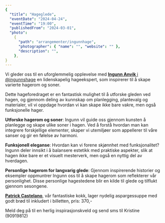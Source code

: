 ```yaml
---
{
  "title": "Hageglede",
  "eventDate": "2024-04-24",
  "eventTime": "19:00",
  "publishedFrom": "2024-03-01",
  "photo":
    {
      "path": "arrangementer/ingunnhage",
      "photographer": { "name": "", "website": "" },
      "description": "",
    },
}
---
```


Vi gleder oss til en uforglemmelig opplevelse med [**Ingunn Anvik** i @ingunnshage](https://www.instagram.com/ingunnshage) en lidenskapelig hageekspert, som inspirerer til å skape varierte hagerom og soner.

Dette hageforedraget er en fantastisk mulighet til å utforske gleden ved hagen, og gjennom deling av kunnskap om planlegging, plantevalg og materialer, vil vi oppdage hvordan vi kan skape ikke bare vakre, men også funksjonelle hager.

**Utforske hagerom og soner**: Ingunn vil guide oss gjennom kunsten å planlegge og skape ulike soner i hagen. Ved å forstå hvordan man kan integrere forskjellige elementer, skaper vi utemiljøer som appellerer til våre sanser og gir en følelse av harmoni.

**Funksjonell eleganse**: Hvordan kan vi forene skjønnhet med funksjonalitet? Ingunn deler innsikt i å balansere estetikk med praktiske aspekter, slik at hagen ikke bare er et visuelt mesterverk, men også en nyttig del av hverdagen.

**Personlige hagerom for langvarig glede**: Gjennom inspirerende historier og eksempler oppmuntrer Ingunn oss til å skape hagerom som reflekterer vår personlighet. Disse personlige hagestedene blir en kilde til glede og tilflukt gjennom sesongene.

[**Patrick Castelano**](https://www.instagram.com/patrick_kokk_fly_fishing), vår fantastiske kokk, lager nydelig aspargessuppe med godt brød til inkludert i billetten, pris: 370,-

Meld deg på til en herlig inspirasjonskveld og send sms til Kristine (90919812)

